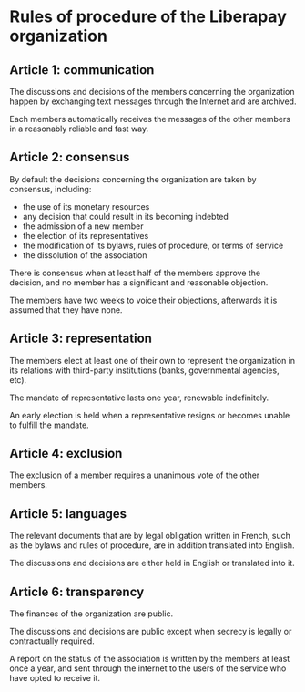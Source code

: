 # Rules of procedure of the Liberapay organization

## Article 1: communication

The discussions and decisions of the members concerning the organization happen by exchanging text messages through the Internet and are archived.

Each members automatically receives the messages of the other members in a reasonably reliable and fast way.

## Article 2: consensus

By default the decisions concerning the organization are taken by consensus, including:

- the use of its monetary resources
- any decision that could result in its becoming indebted
- the admission of a new member
- the election of its representatives
- the modification of its bylaws, rules of procedure, or terms of service
- the dissolution of the association

There is consensus when at least half of the members approve the decision, and no member has a significant and reasonable objection.

The members have two weeks to voice their objections, afterwards it is assumed that they have none.

## Article 3: representation

The members elect at least one of their own to represent the organization in its relations with third-party institutions (banks, governmental agencies, etc).

The mandate of representative lasts one year, renewable indefinitely.

An early election is held when a representative resigns or becomes unable to fulfill the mandate.

## Article 4: exclusion

The exclusion of a member requires a unanimous vote of the other members.

## Article 5: languages

The relevant documents that are by legal obligation written in French, such as the bylaws and rules of procedure, are in addition translated into English.

The discussions and decisions are either held in English or translated into it.

## Article 6: transparency

The finances of the organization are public.

The discussions and decisions are public except when secrecy is legally or contractually required.

A report on the status of the association is written by the members at least once a year, and sent through the internet to the users of the service who have opted to receive it.

